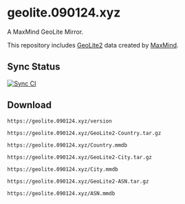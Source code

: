 # geolite.090124.xyz

A MaxMind GeoLite Mirror.

This repository includes [GeoLite2](https://dev.maxmind.com/geoip/geoip2/geolite2/) data created by [MaxMind](https://www.maxmind.com).

## Sync Status
[![Sync CI](https://github.com/ffha/geolite-mirror/actions/workflows/sync.yml/badge.svg)](https://github.com/ffha/geolite-mirror/actions/workflows/sync.yml)


## Download

``` plain
https://geolite.090124.xyz/version
```

``` plain
https://geolite.090124.xyz/GeoLite2-Country.tar.gz
```

``` plain
https://geolite.090124.xyz/Country.mmdb
```
``` plain
https://geolite.090124.xyz/GeoLite2-City.tar.gz
```

``` plain
https://geolite.090124.xyz/City.mmdb
```
``` plain
https://geolite.090124.xyz/GeoLite2-ASN.tar.gz
```
``` plain
https://geolite.090124.xyz/ASN.mmdb
```


